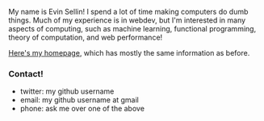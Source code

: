 My name is Evin Sellin! I spend a lot of time making computers do dumb things. Much of my experience is in webdev, but I'm interested in many aspects of computing, such as machine learning, functional programming, theory of computation, and web performance!

[Here's my homepage](https://evin.dev), which has mostly the same information as before.

### Contact!
- twitter: my github username
- email: my github username at gmail
- phone: ask me over one of the above

<!--
**evinism/evinism** is a ✨ _special_ ✨ repository because its `README.md` (this file) appears on your GitHub profile.

Here are some ideas to get you started:

- 🔭 I’m currently working on ...
- 🌱 I’m currently learning ...
- 👯 I’m looking to collaborate on ...
- 🤔 I’m looking for help with ...
- 💬 Ask me about ...
- 📫 How to reach me: ...
- 😄 Pronouns: ...
- ⚡ Fun fact: ...
-->
